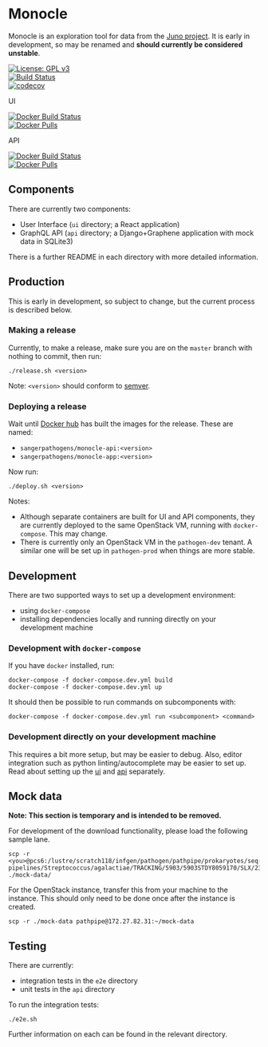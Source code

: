# Monocle
Monocle is an exploration tool for data from the [Juno project](https://www.gbsgen.net/). It is early in development, so may be renamed and **should currently be considered unstable**.

[![License: GPL v3](https://img.shields.io/badge/License-GPL%20v3-brightgreen.svg)](https://github.com/sanger-pathogens/monocle/blob/master/LICENSE)  
[![Build Status](https://travis-ci.org/sanger-pathogens/monocle.svg?branch=master)](https://travis-ci.org/sanger-pathogens/monocle)  
[![codecov](https://codecov.io/gh/sanger-pathogens/monocle/branch/master/graph/badge.svg)](https://codecov.io/gh/sanger-pathogens/monocle) 

UI

[![Docker Build Status](https://img.shields.io/docker/cloud/build/sangerpathogens/monocle-app.svg)](https://hub.docker.com/sangerpathogens/monocle-app)  
[![Docker Pulls](https://img.shields.io/docker/pulls/sangerpathogens/monocle-app.svg)](https://hub.docker.com/r/sangerpathogens/monocle-app)

API

[![Docker Build Status](https://img.shields.io/docker/cloud/build/sangerpathogens/monocle-api.svg)](https://hub.docker.com/r/sangerpathogens/monocle-api)  
[![Docker Pulls](https://img.shields.io/docker/pulls/sangerpathogens/monocle-api.svg)](https://hub.docker.com/r/sangerpathogens/monocle-api)

## Components
There are currently two components:
- User Interface (`ui` directory; a React application)
- GraphQL API (`api` directory; a Django+Graphene application with mock data in SQLite3)

There is a further README in each directory with more detailed information.

## Production
This is early in development, so subject to change, but the current process is described below.

### Making a release
Currently, to make a release, make sure you are on the `master` branch with nothing to commit, then run:
```
./release.sh <version>
```
Note: `<version>` should conform to [semver](https://semver.org/).

### Deploying a release
Wait until [Docker hub](https://hub.docker.com/orgs/sangerpathogens) has built the images for the release. These are named:
- `sangerpathogens/monocle-api:<version>`
- `sangerpathogens/monocle-app:<version>`

Now run:
```
./deploy.sh <version>
```

Notes:
- Although separate containers are built for UI and API components, they are currently deployed to the same OpenStack VM, running with `docker-compose`. This may change.
- There is currently only an OpenStack VM in the `pathogen-dev` tenant. A similar one will be set up in `pathogen-prod` when things are more stable.

## Development
There are two supported ways to set up a development environment:
- using `docker-compose`
- installing dependencies locally and running directly on your development machine

### Development with `docker-compose`
If you have `docker` installed, run:
```
docker-compose -f docker-compose.dev.yml build
docker-compose -f docker-compose.dev.yml up
```

It should then be possible to run commands on subcomponents with:
```
docker-compose -f docker-compose.dev.yml run <subcomponent> <command>
```

### Development directly on your development machine
This requires a bit more setup, but may be easier to debug. Also, editor integration such as python linting/autocomplete may be easier to set up. Read about setting up the [ui](ui/README.md) and [api](api/README.md) separately.

## Mock data
**Note: This section is temporary and is intended to be removed.**

For development of the download functionality, please load the following sample lane.
```
scp -r <you>@pcs6:/lustre/scratch118/infgen/pathogen/pathpipe/prokaryotes/seq-pipelines/Streptococcus/agalactiae/TRACKING/5903/5903STDY8059170/SLX/23800977/31663_7#113 ./mock-data/
```

For the OpenStack instance, transfer this from your machine to the instance. This should only need to be done once after the instance is created.
```
scp -r ./mock-data pathpipe@172.27.82.31:~/mock-data
```

## Testing
There are currently:
- integration tests in the `e2e` directory
- unit tests in the `api` directory

To run the integration tests:
```
./e2e.sh
```

Further information on each can be found in the relevant directory.
